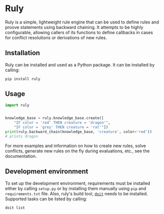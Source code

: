 # Ruly

Ruly is a simple, lightweight rule engine that can be used to define rules and
proove statements using backward chaining. It attempts to be highly
configurable, allowing callers of its functions to define callbacks in cases
for conflict resolutions or derivations of new rules.

## Installation

Ruly can be installed and used as a Python package. It can be installed by
calling:

```
pip install ruly
```

## Usage

```python
import ruly


knowledge_base = ruly.knowledge_base.create([
    "IF color = 'red' THEN creature = 'dragon'",
    "IF color = 'grey' THEN creature = 'rat'"])
print(ruly.backward_chain(knowledge_base, 'creature', color='red'))
# prints dragon
```

For more examples and information on how to create new rules, solve conflicts,
generate new rules on the fly during evaluations, etc., see the documentation.

## Development environment

To set up the development environment, requirements must be installed either by
calling `setup.py` or by installing them manually using `pip` and
`requirements.txt` file. Also, ruly's build tool, [`doit`](https://pydoit.org/)
needs to be installed. Supported tasks can be listed by calling:

```bash
doit list
```
